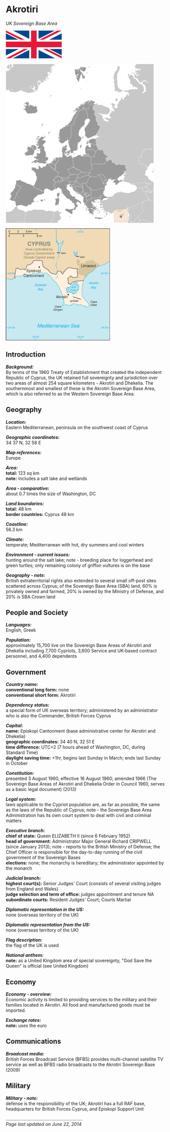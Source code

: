 # Akrotiri

_UK Sovereign Base Area_

![Flag of Akrotiri](../flags.png/ax.png)

![Location of Akrotiri](../locator-orig.png/ax.png)

![Map of Akrotiri](../maps-orig.png/ax.png)


## Introduction

**_Background:_**   
By terms of the 1960 Treaty of Establishment that created the independent Republic of Cyprus, the UK retained full sovereignty and jurisdiction over two areas of almost 254 square kilometers - Akrotiri and Dhekelia. The southernmost and smallest of these is the Akrotiri Sovereign Base Area, which is also referred to as the Western Sovereign Base Area.


## Geography

**_Location:_**   
Eastern Mediterranean, peninsula on the southwest coast of Cyprus

**_Geographic coordinates:_**   
34 37 N, 32 58 E

**_Map references:_**   
Europe

**_Area:_**   
**total:** 123 sq km   
**note:** includes a salt lake and wetlands

**_Area - comparative:_**   
about 0.7 times the size of Washington, DC

**_Land boundaries:_**   
**total:** 48 km   
**border countries:** Cyprus 48 km

**_Coastline:_**   
56.3 km

**_Climate:_**   
temperate; Mediterranean with hot, dry summers and cool winters

**_Environment - current issues:_**   
hunting around the salt lake; note - breeding place for loggerhead and green turtles; only remaining colony of griffon vultures is on the base

**_Geography - note:_**   
British extraterritorial rights also extended to several small off-post sites scattered across Cyprus; of the Sovereign Base Area (SBA) land, 60% is privately owned and farmed, 20% is owned by the Ministry of Defense, and 20% is SBA Crown land


## People and Society

**_Languages:_**   
English, Greek

**_Population:_**   
approximately 15,700 live on the Sovereign Base Areas of Akrotiri and Dhekelia including 7,700 Cypriots, 3,600 Service and UK-based contract personnel, and 4,400 dependents


## Government

**_Country name:_**   
**conventional long form:** none   
**conventional short form:** Akrotiri

**_Dependency status:_**   
a special form of UK overseas territory; administered by an administrator who is also the Commander, British Forces Cyprus

**_Capital:_**   
**name:** Episkopi Cantonment (base administrative center for Akrotiri and Dhekelia)   
**geographic coordinates:** 34 40 N, 32 51 E   
**time difference:** UTC+2 (7 hours ahead of Washington, DC, during Standard Time)   
**daylight saving time:** +1hr, begins last Sunday in March; ends last Sunday in October

**_Constitution:_**   
presented 3 August 1960, effective 16 August 1960; amended 1966 (The Sovereign Base Areas of Akrotiri and Dhekelia Order in Council 1960, serves as a basic legal document) (2013)

**_Legal system:_**   
laws applicable to the Cypriot population are, as far as possible, the same as the laws of the Republic of Cyprus; note - the Sovereign Base Area Administration has its own court system to deal with civil and criminal matters

**_Executive branch:_**   
**chief of state:** Queen ELIZABETH II (since 6 February 1952)   
**head of government:** Administrator Major General Richard CRIPWELL (since January 2013); note - reports to the British Ministry of Defense; the Chief Officer is responsible for the day-to-day running of the civil government of the Sovereign Bases   
**elections:** none; the monarchy is hereditary; the administrator appointed by the monarch

**_Judicial branch:_**   
**highest court(s):** Senior Judges' Court (consists of several visiting judges from England and Wales)   
**judge selection and term of office:** judges appointment and tenure NA   
**subordinate courts:** Resident Judges' Court; Courts Martial

**_Diplomatic representation in the US:_**   
none (overseas territory of the UK)

**_Diplomatic representation from the US:_**   
none (overseas territory of the UK)

**_Flag description:_**   
the flag of the UK is used

**_National anthem:_**   
**note:** as a United Kingdom area of special sovereignty, "God Save the Queen" is official (see United Kingdom)


## Economy

**_Economy - overview:_**   
Economic activity is limited to providing services to the military and their families located in Akrotiri. All food and manufactured goods must be imported.

**_Exchange rates:_**   
**note:** uses the euro


## Communications

**_Broadcast media:_**   
British Forces Broadcast Service (BFBS) provides multi-channel satellite TV service as well as BFBS radio broadcasts to the Akrotiri Sovereign Base (2009)


## Military

**_Military - note:_**   
defense is the responsibility of the UK; Akrotiri has a full RAF base, headquarters for British Forces Cyprus, and Episkopi Support Unit


............................................................   
_Page last updated on June 22, 2014_
